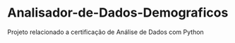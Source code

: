# Analisador-de-Dados-Demograficos
Projeto relacionado a certificação de Análise de Dados com Python
